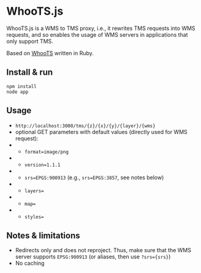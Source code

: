 WhooTS.js
=========

WhooTS.js is a WMS to TMS proxy, i.e., it rewrites TMS requests into WMS requests, and so enables the usage of WMS servers in applications that only support TMS.

Based on [WhooTS](https://github.com/timwaters/whoots) written in Ruby.

Install & run
-------

```
npm install
node app
```

Usage
-----
* `http://localhost:3000/tms/{z}/{x}/{y}/{layer}/{wms}`
* optional GET parameters with default values (directly used for WMS request):
* * `format=image/png`
* * `version=1.1.1`
* * `srs=EPGS:900913` (e.g., `srs=EPGS:3857`, see notes below)
* * `layers=`
* * `map=`
* * `styles=`

Notes & limitations
-------------------
* Redirects only and does not reproject. Thus, make sure that the WMS server supports `EPSG:900913` (or aliases, then use `?srs={srs}`)
* No caching